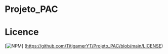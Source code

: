 # Projeto_PAC

# Licence 
[![NPM](https://img.shields.io/npm/l/react)] (https://github.com/TitigamerYT/Projeto_PAC/blob/main/LICENSE)
